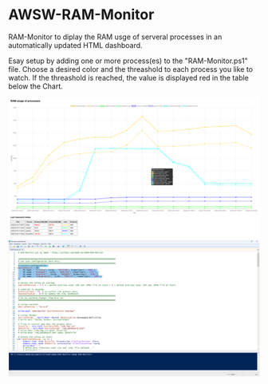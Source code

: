 # AWSW-RAM-Monitor

RAM-Monitor to diplay the RAM usge of serveral processes in an automatically updated HTML dashboard.

Esay setup by adding one or more process(es) to the "RAM-Monitor.ps1" file. 
Choose a desired color and the threashold to each process you like to watch.
If the threashold is reached, the value is displayed red in the table below the Chart.

<img src="./dashboard.png">

<img src="./configuration.png">